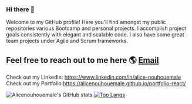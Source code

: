 ### Hi there 👋

Welcome to my GitHub profile! 
Here you'll find amongst my public repositories various Bootcamp and personal projects. I accomplish project goals consistently with elegant and scalable code. I also have some great team projects under Agile and Scrum frameworks.

## Feel free to reach out to me here 🌎 [Email](mailto:alicenouhouemale562@gmail.com)

Check out my LinkedIn: https://www.linkedin.com/in/alice-nouhouemale <br>
Check out my Portfolio:https://alicenouhouemale.github.io/portfolio-react/

![Alicenouhouemale's GitHub stats](https://github-readme-stats.vercel.app/api?username=Alicenouhouemale&show_icons=true&theme=tokyonight)
[![Top Langs](https://github-readme-stats.vercel.app/api/top-langs/?username=Alicenouhouemale&layout=compact&show_icons=true&theme=panda)](https://github.com/anuraghazra/github-readme-stats)

<!--
**Alicenouhouemale/Alicenouhouemale** is a ✨ _special_ ✨ repository because its `README.md` (this file) appears on your GitHub profile.

Here are some ideas to get you started:

- 🔭 I’m currently working on ...
- 🌱 I’m currently learning ...
- 👯 I’m looking to collaborate on ...
- 🤔 I’m looking for help with ...
- 💬 Ask me about ...
- 📫 How to reach me: ...
- 😄 Pronouns: ...
- ⚡ Fun fact: ...
-->
